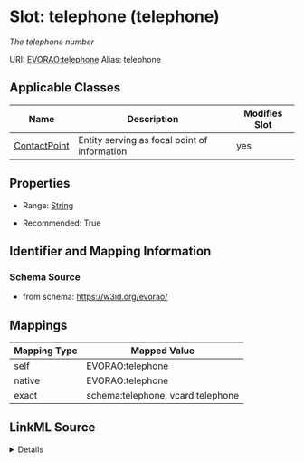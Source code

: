 

# Slot: telephone (telephone) 


_The telephone number_





URI: [EVORAO:telephone](https://w3id.org/evorao/telephone)
Alias: telephone

<!-- no inheritance hierarchy -->





## Applicable Classes

| Name | Description | Modifies Slot |
| --- | --- | --- |
| [ContactPoint](ContactPoint.md) | Entity serving as focal point of information |  yes  |







## Properties

* Range: [String](String.md)

* Recommended: True





## Identifier and Mapping Information







### Schema Source


* from schema: https://w3id.org/evorao/




## Mappings

| Mapping Type | Mapped Value |
| ---  | ---  |
| self | EVORAO:telephone |
| native | EVORAO:telephone |
| exact | schema:telephone, vcard:telephone |




## LinkML Source

<details>
```yaml
name: telephone
description: The telephone number
title: telephone
from_schema: https://w3id.org/evorao/
exact_mappings:
- schema:telephone
- vcard:telephone
rank: 1000
alias: telephone
domain_of:
- ContactPoint
range: string
required: false
recommended: true
multivalued: false

```
</details>